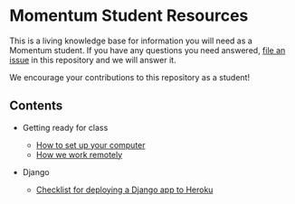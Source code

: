# Momentum Student Resources

This is a living knowledge base for information you will need as a Momentum student. If you have any questions you need answered, [file an issue](https://github.com/momentumlearn/student-resources/issues/new) in this repository and we will answer it.

We encourage your contributions to this repository as a student!

## Contents

- Getting ready for class
  - [How to set up your computer](articles/setup.md)
  - [How we work remotely](articles/working-remotely.md)

- Django
  - [Checklist for deploying a Django app to Heroku](articles/deploy-django-to-heroku.md)
